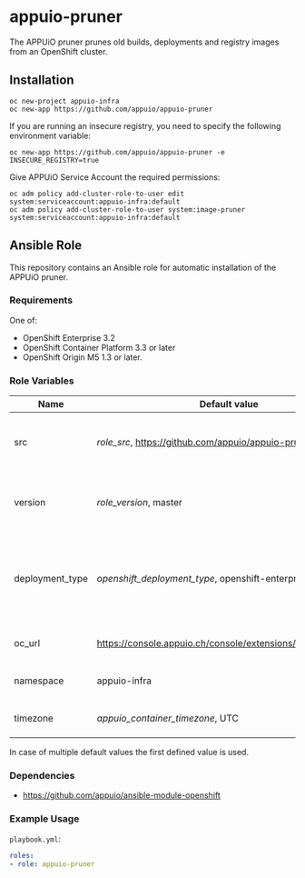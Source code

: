 # appuio-pruner
The APPUiO pruner prunes old builds, deployments and registry images from an OpenShift cluster.

## Installation

    oc new-project appuio-infra
    oc new-app https://github.com/appuio/appuio-pruner

If you are running an insecure registry, you need to specify the following environment variable:

    oc new-app https://github.com/appuio/appuio-pruner -e INSECURE_REGISTRY=true

Give APPUiO Service Account the required permissions:

    oc adm policy add-cluster-role-to-user edit system:serviceaccount:appuio-infra:default
    oc adm policy add-cluster-role-to-user system:image-pruner system:serviceaccount:appuio-infra:default

## Ansible Role

This repository contains an Ansible role for automatic installation of the APPUiO pruner.

### Requirements

One of:

* OpenShift Enterprise 3.2
* OpenShift Container Platform 3.3 or later
* OpenShift Origin M5 1.3 or later.

### Role Variables

| Name            | Default value                                                 | Description                                                                           |
|-----------------|---------------------------------------------------------------|---------------------------------------------------------------------------------------|
| src             | *role_src*, https://github.com/appuio/appuio-pruner.git       | Source repository of the APPUiO pruner                                                |
| version         | *role_version*, master                                        | Version of the pruner to build, i.e. Git ref of repo above                            |
| deployment_type | *openshift_deployment_type*, openshift-enterprise             | OpenShift deployment type (`openshift-enterprise` or `origin`), determines base image |
| oc_url          | https://console.appuio.ch/console/extensions/clients/linux/oc | URL of OpenShift client (oc)                                                          |
| namespace       | appuio-infra                                                  | namespace to install pruner into                                                      |
| timezone        | *appuio_container_timezone*, UTC                              | Timezone of the container                                                             |

In case of multiple default values the first defined value is used.

### Dependencies

* <https://github.com/appuio/ansible-module-openshift>

### Example Usage

`playbook.yml`:

```yaml
roles:
- role: appuio-pruner
```
